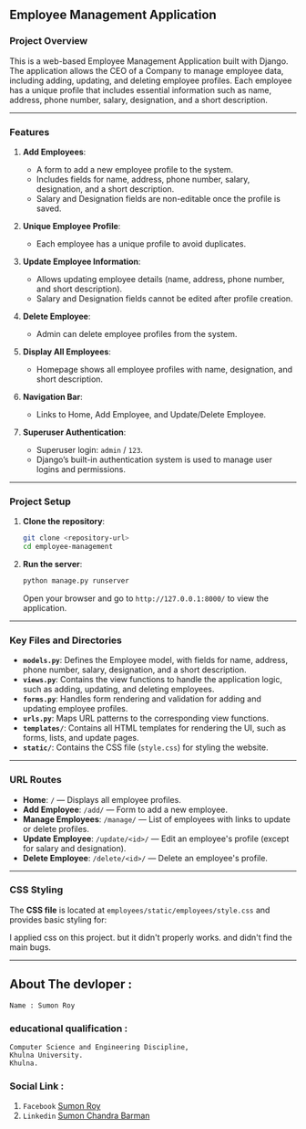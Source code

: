 
## Employee Management Application

### Project Overview

This is a web-based Employee Management Application built with Django. The application allows the CEO of a Company to manage employee data, including adding, updating, and deleting employee profiles. Each employee has a unique profile that includes essential information such as name, address, phone number, salary, designation, and a short description.

---

### Features

1. **Add Employees**: 
   - A form to add a new employee profile to the system.
   - Includes fields for name, address, phone number, salary, designation, and a short description.
   - Salary and Designation fields are non-editable once the profile is saved.

2. **Unique Employee Profile**:
   - Each employee has a unique profile to avoid duplicates.

3. **Update Employee Information**:
   - Allows updating employee details (name, address, phone number, and short description).
   - Salary and Designation fields cannot be edited after profile creation.

4. **Delete Employee**:
   - Admin can delete employee profiles from the system.

5. **Display All Employees**:
   - Homepage shows all employee profiles with name, designation, and short description.

6. **Navigation Bar**:
   - Links to Home, Add Employee, and Update/Delete Employee.

7. **Superuser Authentication**:
   - Superuser login: `admin` / `123`.
   - Django’s built-in authentication system is used to manage user logins and permissions.

---

### Project Setup

1. **Clone the repository**:

   ```bash
   git clone <repository-url>
   cd employee-management
   ```

6. **Run the server**:

   ```bash
   python manage.py runserver
   ```

   Open your browser and go to `http://127.0.0.1:8000/` to view the application.

---

### Key Files and Directories

- **`models.py`**: Defines the Employee model, with fields for name, address, phone number, salary, designation, and a short description.
- **`views.py`**: Contains the view functions to handle the application logic, such as adding, updating, and deleting employees.
- **`forms.py`**: Handles form rendering and validation for adding and updating employee profiles.
- **`urls.py`**: Maps URL patterns to the corresponding view functions.
- **`templates/`**: Contains all HTML templates for rendering the UI, such as forms, lists, and update pages.
- **`static/`**: Contains the CSS file (`style.css`) for styling the website.

---

### URL Routes

- **Home**: `/` — Displays all employee profiles.
- **Add Employee**: `/add/` — Form to add a new employee.
- **Manage Employees**: `/manage/` — List of employees with links to update or delete profiles.
- **Update Employee**: `/update/<id>/` — Edit an employee's profile (except for salary and designation).
- **Delete Employee**: `/delete/<id>/` — Delete an employee's profile.

---

### CSS Styling

The **CSS file** is located at `employees/static/employees/style.css` and provides basic styling for:

I applied css on this project. but it didn't properly works. and didn't find the main bugs.

---


## About The devloper :

```
Name : Sumon Roy
```
### educational qualification :
```
Computer Science and Engineering Discipline,
Khulna University.
Khulna.
```
### Social Link :

1. `Facebook` [Sumon Roy](https://www.facebook.com/sumonroysnr/)
2. `Linkedin` [Sumon Chandra Barman](https://www.linkedin.com/in/sumon-str/)
